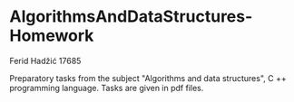 # AlgorithmsAndDataStructures-Homework

Ferid Hadžić 17685

Preparatory tasks from the subject "Algorithms and data structures", C ++ programming language.
Tasks are given in pdf files.
